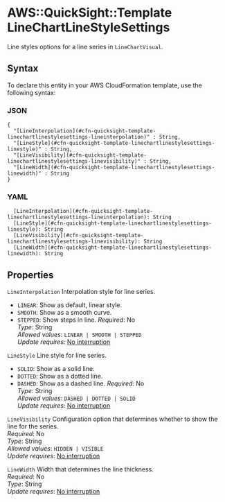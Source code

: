 # AWS::QuickSight::Template LineChartLineStyleSettings<a name="aws-properties-quicksight-template-linechartlinestylesettings"></a>

Line styles options for a line series in `LineChartVisual`\.

## Syntax<a name="aws-properties-quicksight-template-linechartlinestylesettings-syntax"></a>

To declare this entity in your AWS CloudFormation template, use the following syntax:

### JSON<a name="aws-properties-quicksight-template-linechartlinestylesettings-syntax.json"></a>

```
{
  "[LineInterpolation](#cfn-quicksight-template-linechartlinestylesettings-lineinterpolation)" : String,
  "[LineStyle](#cfn-quicksight-template-linechartlinestylesettings-linestyle)" : String,
  "[LineVisibility](#cfn-quicksight-template-linechartlinestylesettings-linevisibility)" : String,
  "[LineWidth](#cfn-quicksight-template-linechartlinestylesettings-linewidth)" : String
}
```

### YAML<a name="aws-properties-quicksight-template-linechartlinestylesettings-syntax.yaml"></a>

```
  [LineInterpolation](#cfn-quicksight-template-linechartlinestylesettings-lineinterpolation): String
  [LineStyle](#cfn-quicksight-template-linechartlinestylesettings-linestyle): String
  [LineVisibility](#cfn-quicksight-template-linechartlinestylesettings-linevisibility): String
  [LineWidth](#cfn-quicksight-template-linechartlinestylesettings-linewidth): String
```

## Properties<a name="aws-properties-quicksight-template-linechartlinestylesettings-properties"></a>

`LineInterpolation`  <a name="cfn-quicksight-template-linechartlinestylesettings-lineinterpolation"></a>
Interpolation style for line series\.  
+  `LINEAR`: Show as default, linear style\.
+  `SMOOTH`: Show as a smooth curve\.
+  `STEPPED`: Show steps in line\.
*Required*: No  
*Type*: String  
*Allowed values*: `LINEAR | SMOOTH | STEPPED`  
*Update requires*: [No interruption](https://docs.aws.amazon.com/AWSCloudFormation/latest/UserGuide/using-cfn-updating-stacks-update-behaviors.html#update-no-interrupt)

`LineStyle`  <a name="cfn-quicksight-template-linechartlinestylesettings-linestyle"></a>
Line style for line series\.  
+  `SOLID`: Show as a solid line\.
+  `DOTTED`: Show as a dotted line\.
+  `DASHED`: Show as a dashed line\.
*Required*: No  
*Type*: String  
*Allowed values*: `DASHED | DOTTED | SOLID`  
*Update requires*: [No interruption](https://docs.aws.amazon.com/AWSCloudFormation/latest/UserGuide/using-cfn-updating-stacks-update-behaviors.html#update-no-interrupt)

`LineVisibility`  <a name="cfn-quicksight-template-linechartlinestylesettings-linevisibility"></a>
Configuration option that determines whether to show the line for the series\.  
*Required*: No  
*Type*: String  
*Allowed values*: `HIDDEN | VISIBLE`  
*Update requires*: [No interruption](https://docs.aws.amazon.com/AWSCloudFormation/latest/UserGuide/using-cfn-updating-stacks-update-behaviors.html#update-no-interrupt)

`LineWidth`  <a name="cfn-quicksight-template-linechartlinestylesettings-linewidth"></a>
Width that determines the line thickness\.  
*Required*: No  
*Type*: String  
*Update requires*: [No interruption](https://docs.aws.amazon.com/AWSCloudFormation/latest/UserGuide/using-cfn-updating-stacks-update-behaviors.html#update-no-interrupt)